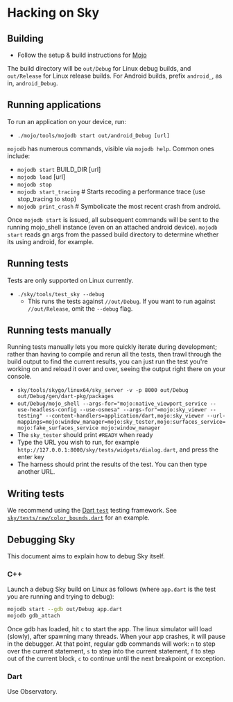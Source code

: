 Hacking on Sky
==============

Building
--------

* Follow the setup & build instructions for [Mojo](https://github.com/domokit/mojo)

The build directory will be `out/Debug` for Linux debug builds, and
`out/Release` for Linux release builds. For Android builds, prefix
`android_`, as in, `android_Debug`.

Running applications
--------------------

To run an application on your device, run:

* ``./mojo/tools/mojodb start out/android_Debug [url]``

`mojodb` has numerous commands, visible via `mojodb help`.  Common ones include:
* `mojodb start` BUILD_DIR [url]
* `mojodb load` [url]
* `mojodb stop`
* `mojodb start_tracing` # Starts recoding a performance trace (use stop_tracing to stop)
* `mojodb print_crash` # Symbolicate the most recent crash from android.

Once `mojodb start` is issued, all subsequent commands will be sent to
the running mojo_shell instance (even on an attached android device).
`mojodb start` reads gn args from the passed build directory to
determine whether its using android, for example.

Running tests
-------------

Tests are only supported on Linux currently.

* ``./sky/tools/test_sky --debug``
  * This runs the tests against ``//out/Debug``. If you want to run against
    ``//out/Release``, omit the ``--debug`` flag.

Running tests manually
----------------------

Running tests manually lets you more quickly iterate during
development; rather than having to compile and rerun all the tests,
then trawl through the build output to find the current results, you
can just run the test you're working on and reload it over and over,
seeing the output right there on your console.

* ``sky/tools/skygo/linux64/sky_server -v -p 8000 out/Debug out/Debug/gen/dart-pkg/packages``
* ``out/Debug/mojo_shell --args-for="mojo:native_viewport_service --use-headless-config --use-osmesa" --args-for"=mojo:sky_viewer --testing" --content-handlers=application/dart,mojo:sky_viewer --url-mappings=mojo:window_manager=mojo:sky_tester,mojo:surfaces_service=mojo:fake_surfaces_service mojo:window_manager``
* The ``sky_tester`` should print ``#READY`` when ready
* Type the URL you wish to run, for example ``http://127.0.0.1:8000/sky/tests/widgets/dialog.dart``, and press the enter key
* The harness should print the results of the test.  You can then type another URL.

Writing tests
-------------

We recommend using the [Dart
``test``](https://pub.dartlang.org/packages/test) testing framework.
See [``sky/tests/raw/color_bounds.dart``](tests/raw/color_bounds.dart)
for an example.

Debugging Sky
-------------

This document aims to explain how to debug Sky itself.

### C++

Launch a debug Sky build on Linux as follows (where `app.dart` is the
test you are running and trying to debug):

```bash
mojodb start --gdb out/Debug app.dart
mojodb gdb_attach
```

Once gdb has loaded, hit `c` to start the app. The linux simulator
will load (slowly), after spawning many threads. When your app
crashes, it will pause in the debugger. At that point, regular gdb
commands will work: `n` to step over the current statement, `s` to
step into the current statement, `f` to step out of the current block,
`c` to continue until the next breakpoint or exception.

### Dart

Use Observatory.
